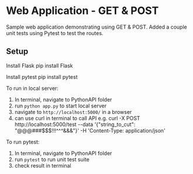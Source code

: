 # Web Application - GET & POST
Sample web application demonstrating using GET & POST. Added a couple unit tests using Pytest to test the routes.

## Setup
Install Flask
    pip install Flask

Install pytest
    pip install pytest

To run in local server:
1) In terminal, navigate to PythonAPI folder
2) run `python app.py` to start local server
3) navigate to `http://localhost:5000/` in a browser
4) can use curl in terminal to call API
e.g. curl -X POST http://localhost:5000/test --data '{"string_to_cut": "@@@###$$$!!!^^^&&&"}' -H 'Content-Type: application/json'

To run pytest:
1) In terminal, navigate to PythonAPI folder
2) run `pytest` to run unit test suite
3) check result in terminal